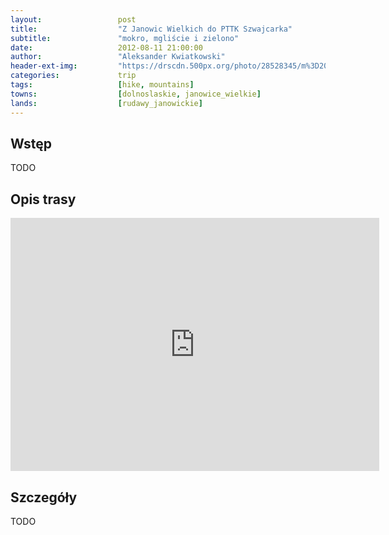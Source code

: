 ```yaml
---
layout:                 post
title:                  "Z Janowic Wielkich do PTTK Szwajcarka"
subtitle:               "mokro, mgliście i zielono"
date:                   2012-08-11 21:00:00
author:                 "Aleksander Kwiatkowski"
header-ext-img:         "https://drscdn.500px.org/photo/28528345/m%3D2048/cec636ea7df78c68891f7e1fc2361082"
categories:             trip
tags:                   [hike, mountains]
towns:                  [dolnoslaskie, janowice_wielkie]
lands:                  [rudawy_janowickie]
---
```


Wstęp
-----

TODO

Opis trasy
----------

<iframe height='405' width='590' frameborder='0' allowtransparency='true' scrolling='no' src='https://www.strava.com/activities/167091762/embed/2fc07a8a832e752f64acbe3881a9cedb0c456366'></iframe>

Szczegóły
---------

TODO